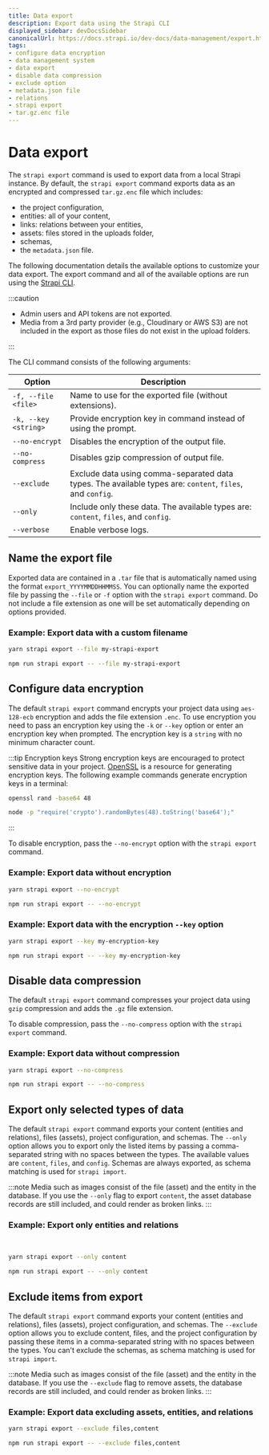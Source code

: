 ```yaml
---
title: Data export
description: Export data using the Strapi CLI
displayed_sidebar: devDocsSidebar
canonicalUrl: https://docs.strapi.io/dev-docs/data-management/export.html
tags:
- configure data encryption
- data management system
- data export
- disable data compression
- exclude option
- metadata.json file
- relations
- strapi export
- tar.gz.enc file 
---
```


# Data export

The `strapi export` command is used to export data from a local Strapi instance. By default, the `strapi export` command exports data as an encrypted and compressed `tar.gz.enc` file which includes:

- the project configuration,
- entities: all of your content,
- links: relations between your entities,
- assets: files stored in the uploads folder,
- schemas,
- the `metadata.json` file.

The following documentation details the available options to customize your data export. The export command and all of the available options are run using the [Strapi CLI](/dev-docs/cli#strapi-export).

:::caution
* Admin users and API tokens are not exported.
* Media from a 3rd party provider (e.g., Cloudinary or AWS S3) are not included in the export as those files do not exist in the upload folders.

:::

The CLI command consists of the following arguments:

| Option         | Description                                                                                                                                  |
| -------------- | -------------------------------------------------------------------------------------------------------------------------------------------- |
| `-f, --file <file>` | Name to use for the exported file (without extensions). |
| `-k, --key <string>` | Provide encryption key in command instead of using the prompt. |
| `--no-encrypt` |  Disables the encryption of the output file. |
| `--no-compress` | Disables gzip compression of output file. |
| `--exclude`    | Exclude data using comma-separated data types. The available types are: `content`, `files`, and `config`.                                    |
| `--only`       | Include only these data. The available types are: `content`, `files`, and `config`.                                                          |
| `--verbose` | Enable verbose logs. |


## Name the export file

Exported data are contained in a `.tar` file that is automatically named using the format `export_YYYYMMDDHHMMSS`. You can optionally name the exported file by passing the `--file` or `-f` option with the `strapi export` command. Do not include a file extension as one will be set automatically depending on options provided.

### Example: Export data with a custom filename

<Tabs groupId="yarn-npm">

<TabItem value="yarn" label="yarn">

```bash
yarn strapi export --file my-strapi-export
```

</TabItem>

<TabItem value="npm" label="npm">

```bash
npm run strapi export -- --file my-strapi-export
```

</TabItem>

</Tabs>

## Configure data encryption

The default `strapi export` command encrypts your project data using `aes-128-ecb` encryption and adds the file extension `.enc`. To use encryption you need to pass an encryption key using the `-k` or `--key` option or enter an encryption key when prompted. The encryption key is a `string` with no minimum character count.

:::tip Encryption keys
Strong encryption keys are encouraged to protect sensitive data in your project. [OpenSSL](https://www.openssl.org/) is a resource for generating encryption keys. The following example commands generate encryption keys in a terminal:

<Tabs>

<TabItem value="mac" label="Mac/Linux">

```bash
openssl rand -base64 48
```

</TabItem>

<TabItem value="windows" label="Windows">

```bash
node -p "require('crypto').randomBytes(48).toString('base64');"
```

</TabItem>

</Tabs>

:::

To disable encryption, pass the `--no-encrypt` option with the `strapi export` command.

### Example: Export data without encryption

<Tabs groupId="yarn-npm">

<TabItem value="yarn" label="yarn">

```bash
yarn strapi export --no-encrypt
```

</TabItem>

<TabItem value="npm" label="npm">

```bash
npm run strapi export -- --no-encrypt
```

</TabItem>

</Tabs>

### Example: Export data with the encryption `--key` option

<Tabs groupId="yarn-npm">

<TabItem value="yarn" label="yarn">

```bash
yarn strapi export --key my-encryption-key
```

</TabItem>

<TabItem value="npm" label="npm">

```bash
npm run strapi export -- --key my-encryption-key
```

</TabItem>

</Tabs>

## Disable data compression

The default `strapi export` command compresses your project data using `gzip` compression and adds the `.gz` file extension.

To disable compression, pass the `--no-compress` option with the `strapi export` command.

### Example: Export data without compression

<Tabs groupId="yarn-npm">

<TabItem value="yarn" label="yarn">

```bash
yarn strapi export --no-compress
```

</TabItem>

<TabItem value="npm" label="npm">

```bash
npm run strapi export -- --no-compress
```

</TabItem>

</Tabs>

## Export only selected types of data

The default `strapi export` command exports your content (entities and relations), files (assets), project configuration, and schemas. The `--only` option allows you to export only the listed items by passing a comma-separated string  with no spaces between the types. The available values are `content`, `files`, and `config`. Schemas are always exported, as schema matching is used for `strapi import`.

:::note
Media such as images consist of the file (asset) and the entity in the database. If you use the `--only` flag to export `content`, the asset database records are still included, and could render as broken links.
:::

### Example: Export only entities and relations
<br/>

<Tabs groupId="yarn-npm">

<TabItem value="yarn" label="yarn">

```bash
yarn strapi export --only content
```

</TabItem>

<TabItem value="npm" label="npm">

```bash
npm run strapi export -- --only content
```

</TabItem>

</Tabs>

## Exclude items from export

The default `strapi export` command exports your content (entities and relations), files (assets), project configuration, and schemas. The `--exclude` option allows you to exclude content, files, and the project configuration by passing these items in a comma-separated string with no spaces between the types. You can't exclude the schemas, as schema matching is used for `strapi import`.

:::note
Media such as images consist of the file (asset) and the entity in the database. If you use the `--exclude` flag to remove assets, the database records are still included, and could render as broken links.
:::

### Example: Export data excluding assets, entities, and relations

<Tabs groupId="yarn-npm">

<TabItem value="yarn" label="yarn">

```bash
yarn strapi export --exclude files,content
```

</TabItem>

<TabItem value="npm" label="npm">

```bash
npm run strapi export -- --exclude files,content
```

</TabItem>

</Tabs>

<FeedbackPlaceholder />
